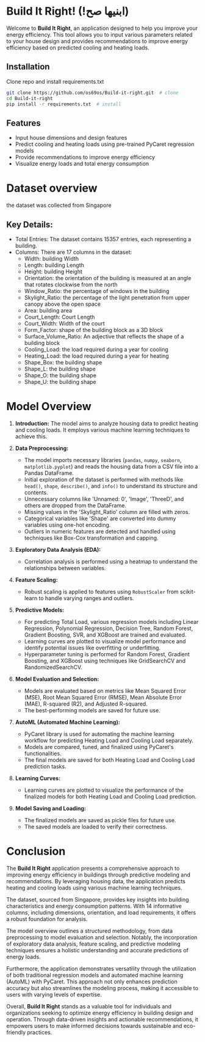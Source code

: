 # Build It Right! (!ابنيها صح)

Welcome to **Build It Right**, an application designed to help you improve your energy efficiency. This tool allows you to input various parameters related to your house design and provides recommendations to improve energy efficiency based on predicted cooling and heating loads.

## Installation

Clone repo and install requirements.txt

```bash
git clone https://github.com/os69os/Build-it-right.git  # clone
cd Build-it-right
pip install -r requirements.txt  # install
```

## Features

- Input house dimensions and design features
- Predict cooling and heating loads using pre-trained PyCaret regression models
- Provide recommendations to improve energy efficiency
- Visualize energy loads and total energy consumption

# Dataset overview

the dataset was collected from Singapore 

## Key Details:

- Total Entries: The dataset contains 15357 entries, each representing a building.
- Columns: There are 17 columns in the dataset:
  - Width: building Width
  - Length: building Length
  - Height: building Height
  - Orientation: the orientation of the building is measured at an angle that rotates clockwise from the north
  - Window_Ratio: the percentage of windows in the building
  - Skylight_Ratio: the percentage of the light penetration from upper canopy above the open space
  - Area: building area
  - Court_Length: Court Length
  - Court_Width: Width of the court
  - Form_Factor: shape of the building block as a 3D block
  - Surface_Volume_Ratio: An adjective that reflects the shape of a building block
  - Cooling_Load: the load required during a year for cooling
  - Heating_Load:	the load required during a year for heating
  - Shape_Box: the building shape
  - Shape_L: the building shape
  - Shape_O: the building shape
  - Shape_U: the building shape

# Model Overview

1. **Introduction:**
   The model aims to analyze housing data to predict heating and cooling loads. It employs various machine learning techniques to achieve this.

2. **Data Preprocessing:**
   - The model imports necessary libraries (`pandas`, `numpy`, `seaborn`, `matplotlib.pyplot`) and reads the housing data from a CSV file into a Pandas DataFrame.
   - Initial exploration of the dataset is performed with methods like `head()`, `shape`, `describe()`, and `info()` to understand its structure and contents.
   - Unnecessary columns like 'Unnamed: 0', 'Image', 'ThreeD', and others are dropped from the DataFrame.
   - Missing values in the 'Skylight_Ratio' column are filled with zeros.
   - Categorical variables like 'Shape' are converted into dummy variables using one-hot encoding.
   - Outliers in numeric features are detected and handled using techniques like Box-Cox transformation and capping.

3. **Exploratory Data Analysis (EDA):**
   - Correlation analysis is performed using a heatmap to understand the relationships between variables.

4. **Feature Scaling:**
   - Robust scaling is applied to features using `RobustScaler` from scikit-learn to handle varying ranges and outliers.

5. **Predictive Models:**
   - For predicting Total Load, various regression models including Linear Regression, Polynomial Regression, Decision Tree, Random Forest, Gradient Boosting, SVR, and XGBoost are trained and evaluated.
   - Learning curves are plotted to visualize model performance and identify potential issues like overfitting or underfitting.
   - Hyperparameter tuning is performed for Random Forest, Gradient Boosting, and XGBoost using techniques like GridSearchCV and RandomizedSearchCV.

6. **Model Evaluation and Selection:**
   - Models are evaluated based on metrics like Mean Squared Error (MSE), Root Mean Squared Error (RMSE), Mean Absolute Error (MAE), R-squared (R2), and Adjusted R-squared.
   - The best-performing models are saved for future use.

7. **AutoML (Automated Machine Learning):**
   - PyCaret library is used for automating the machine learning workflow for predicting Heating Load and Cooling Load separately.
   - Models are compared, tuned, and finalized using PyCaret's functionalities.
   - The final models are saved for both Heating Load and Cooling Load prediction tasks.

8. **Learning Curves:**
   - Learning curves are plotted to visualize the performance of the finalized models for both Heating Load and Cooling Load prediction.

9. **Model Saving and Loading:**
   - The finalized models are saved as pickle files for future use.
   - The saved models are loaded to verify their correctness.

# Conclusion

The **Build It Right** application presents a comprehensive approach to improving energy efficiency in buildings through predictive modeling and recommendations. By leveraging housing data, the application predicts heating and cooling loads using various machine learning techniques. 

The dataset, sourced from Singapore, provides key insights into building characteristics and energy consumption patterns. With 14 informative columns, including dimensions, orientation, and load requirements, it offers a robust foundation for analysis.

The model overview outlines a structured methodology, from data preprocessing to model evaluation and selection. Notably, the incorporation of exploratory data analysis, feature scaling, and predictive modeling techniques ensures a holistic understanding and accurate predictions of energy loads.

Furthermore, the application demonstrates versatility through the utilization of both traditional regression models and automated machine learning (AutoML) with PyCaret. This approach not only enhances prediction accuracy but also streamlines the modeling process, making it accessible to users with varying levels of expertise.

Overall, **Build It Right** stands as a valuable tool for individuals and organizations seeking to optimize energy efficiency in building design and operation. Through data-driven insights and actionable recommendations, it empowers users to make informed decisions towards sustainable and eco-friendly practices.

